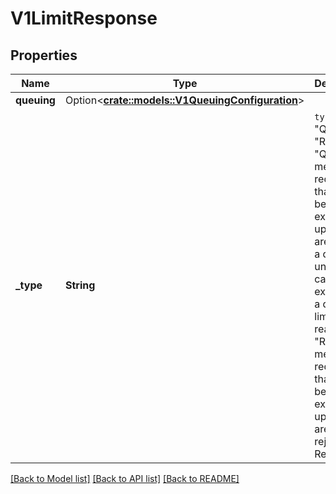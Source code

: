 # V1LimitResponse

## Properties

Name | Type | Description | Notes
------------ | ------------- | ------------- | -------------
**queuing** | Option<[**crate::models::V1QueuingConfiguration**](v1.QueuingConfiguration.md)> |  | [optional]
**_type** | **String** | `type` is \"Queue\" or \"Reject\". \"Queue\" means that requests that can not be executed upon arrival are held in a queue until they can be executed or a queuing limit is reached. \"Reject\" means that requests that can not be executed upon arrival are rejected. Required. | 

[[Back to Model list]](../README.md#documentation-for-models) [[Back to API list]](../README.md#documentation-for-api-endpoints) [[Back to README]](../README.md)


